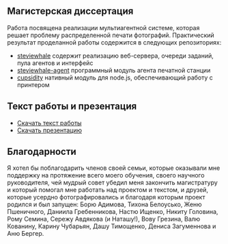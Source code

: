 ## Магистерская диссертация
Работа посвящена реализации мультиагентной системе, которая решает проблему распределенной
печати фотографий. Практический результат проделанной работы содержится в следующих репозиториях:
  - [steviewhale](http://github.com/molefrog/steviewhale) содержит реализацию веб-сервера,
  очереди заданий, пула агентов и интерфейс
  - [steviewhale-agent](http://github.com/molefrog/steviewhale-agent) программный модуль агента
  печатной станции
  - [cupsidity](http://github.com/molefrog/cupsidity) нативный модуль для node.js, обеспечивающий
  работу с принтером

## Текст работы и презентация
 - [Скачать текст работы](https://raw.github.com/molefrog/thesis/master/thesis.pdf)
 - [Скачать презентацию](https://github.com/molefrog/thesis/raw/master/presentation/presentation.pdf)

## Благодарности
Я хотел бы поблагодарить членов своей семьи, которые оказывали мне поддержку на протяжение всего моего
обучения, своего научного руководителя, чей мудрый совет убедил меня закончить магистратуру и который
помогал мне работать над проектом и текстом, и друзей, которые усердно фотографировались и благодаря 
которым проект родился и был запущен: Борю Адимова, Тихона Белоусько, Женю Пшеничного, Даниила Гребенникова, 
Настю Ищенко, Никиту Головина, Рому Семина, Сережу Авдякова (и Наташу!), Вову Грезина, Валю Кованину, 
Карину Чубарьян, Дашу Тимощенко, Дениса Загуменнова и Аню Бергер.
